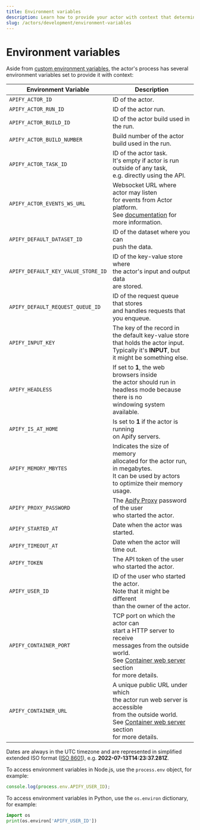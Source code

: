 ```yaml
---
title: Environment variables
description: Learn how to provide your actor with context that determines its behavior through a plethora of pre-defined environment variables offered by the Apify SDK.
slug: /actors/development/environment-variables
---
```


# [](#environment-variables) Environment variables

Aside from [custom environment variables](./source_code.md), the actor's process has several environment variables set to provide it with context:

| Environment Variable               | Description                                                                                                                                                                                                                |
|------------------------------------|----------------------------------------------------------------------------------------------------------------------------------------------------------------------------------------------------------------------------|
| `APIFY_ACTOR_ID`                   | ID of the actor.                                                                                                                                                                                                           |
| `APIFY_ACTOR_RUN_ID`               | ID of the actor run.                                                                                                                                                                                                       |
| `APIFY_ACTOR_BUILD_ID`             | ID of the actor build used in the run.                                                                                                                                                                                     |
| `APIFY_ACTOR_BUILD_NUMBER`         | Build number of the actor build used in the run.                                                                                                                                                                           |
| `APIFY_ACTOR_TASK_ID`              | ID of the actor task. <br/>It's empty if actor is run outside of any task, <br/>e.g. directly using the API.                                                                                                               |
| `APIFY_ACTOR_EVENTS_WS_URL`        | Websocket URL where actor may listen <br/>for events from Actor platform. <br/>See [documentation](https://sdk.apify.com/api/apify/class/PlatformEventManager) for more information.                                       |
| `APIFY_DEFAULT_DATASET_ID`         | ID of the dataset where you can <br/>push the data.                                                                                                                                                                        |
| `APIFY_DEFAULT_KEY_VALUE_STORE_ID` | ID of the key-value store where <br/>the actor's input and output data <br/>are stored.                                                                                                                                    |
| `APIFY_DEFAULT_REQUEST_QUEUE_ID`   | ID of the request queue that stores <br/>and handles requests that you enqueue.                                                                                                                                            |
| `APIFY_INPUT_KEY`                  | The key of the record in <br/>the default key-value store <br/>that holds the actor input. <br/>Typically it's **INPUT**, but <br/>it might be something else.                                                             |
| `APIFY_HEADLESS`                   | If set to **1**, the web browsers inside <br/>the actor should run in <br/>headless mode because there is no <br/>windowing system available.                                                                              |
| `APIFY_IS_AT_HOME`                 | Is set to **1** if the actor is running <br/>on Apify servers.                                                                                                                                                             |
| `APIFY_MEMORY_MBYTES`              | Indicates the size of memory <br/>allocated for the actor run, <br/>in megabytes. <br/>It can be used by actors <br/>to optimize their memory usage.                                                                       |
| `APIFY_PROXY_PASSWORD`             | The [Apify Proxy](/sources/proxy) password of the user <br/>who started the actor.                                                                                                                                            |
| `APIFY_STARTED_AT`                 | Date when the actor was started.                                                                                                                                                                                           |
| `APIFY_TIMEOUT_AT`                 | Date when the actor will time out.                                                                                                                                                                                         |
| `APIFY_TOKEN`                      | The API token of the user <br/>who started the actor.                                                                                                                                                                      |
| `APIFY_USER_ID`                    | ID of the user who started the actor. <br/>Note that it might be different <br/>than the owner of the actor.                                                                                                               |
| `APIFY_CONTAINER_PORT`             | TCP port on which the actor can <br/>start a HTTP server to receive <br/>messages from the outside world. <br/>See [Container web server](../running/index.md) section <br/>for more details. |
| `APIFY_CONTAINER_URL`              | A unique public URL under which <br/>the actor run web server is accessible <br/>from the outside world. <br/>See [Container web server](../running/index.md) section <br/>for more details.  |


Dates are always in the UTC timezone and are represented in simplified extended ISO format ([ISO 8601](https://en.wikipedia.org/wiki/ISO_8601)), e.g. **2022-07-13T14:23:37.281Z**.

To access environment variables in Node.js, use the `process.env` object, for example:

```js
console.log(process.env.APIFY_USER_ID);
```

To access environment variables in Python, use the `os.environ` dictionary, for example:

```python
import os
print(os.environ['APIFY_USER_ID'])
```
